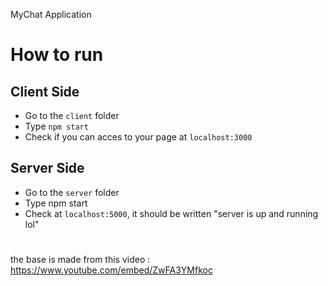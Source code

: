 MyChat Application

# How to run

## Client Side
- Go to the `client` folder
- Type `npm start`
- Check if you can acces to your page at `localhost:3000`

## Server Side
- Go to the `server` folder
- Type npm start
- Check at `localhost:5000`, it should be written "server is up and running lol"

#

the base is made from this video : https://www.youtube.com/embed/ZwFA3YMfkoc
